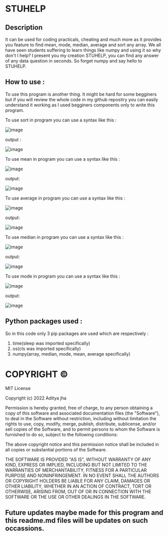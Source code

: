 
# STUHELP

## Description

It can be used for coding practicals, cheating and much more as it provides you feature to find mean, mode, median, average and sort any array. We all have seen students suffering to learn things like numpy and using it so why don't I help? I present you my creation STUHELP, you can find any answer of any data question in seconds. So forget numpy and say hello to STUHELP.

## How to use : 

To use this program is another thing. It might be hard for some begginers but if you will review the whole code in my github repositry you can easily understand it working as I used begginers components only to write this program. 

To use sort in program you can use a syntax like this : 

![image](https://user-images.githubusercontent.com/96653408/198836801-5248574d-f0a3-4ca4-b3e2-06767b97b74d.png)

output : 

![image](https://user-images.githubusercontent.com/96653408/198837097-cbfb4466-f7a3-44d0-b83d-db3b8b43519d.png)


To use mean in program you can use a syntax like this : 

![image](https://user-images.githubusercontent.com/96653408/198836956-bf6f4500-ea63-4f5a-8191-d98acb3c351f.png)

output:

![image](https://user-images.githubusercontent.com/96653408/198837069-d6ce9d07-5e65-4165-a242-67b055dda27d.png)


To use average in program you can use a syntax like this :

![image](https://user-images.githubusercontent.com/96653408/198837330-572e0d81-0f84-41b0-bb0b-9450f81406e3.png)

output:

![image](https://user-images.githubusercontent.com/96653408/198837381-0c936748-80f9-4163-a651-83260db55733.png)


To use median in program you can use a syntax like this :

![image](https://user-images.githubusercontent.com/96653408/198837453-6977c1fc-1c29-4c63-a539-5f22175775ee.png)

output:

![image](https://user-images.githubusercontent.com/96653408/198837481-482e1bba-a841-4594-9130-c00d705db088.png)


To use mode in program you can use a syntax like this : 

![image](https://user-images.githubusercontent.com/96653408/199570656-3c07bcc2-3723-48e5-b530-7d4daf6d2dbf.png)

output:

![image](https://user-images.githubusercontent.com/96653408/199570785-0290a6dd-9ba4-40dd-9fb7-eb5f1fec22a0.png)


## Python packages used : 

So in this code only 3 pip packages are used which are respectively :
1. time(sleep was imported specifically)
2. os(cls was imported specifically)
3. numpy(array, median, mode, mean, average specifically)

# COPYRIGHT ©

MIT License

Copyright (c) 2022 Aditya jha

Permission is hereby granted, free of charge, to any person obtaining a copy
of this software and associated documentation files (the "Software"), to deal
in the Software without restriction, including without limitation the rights
to use, copy, modify, merge, publish, distribute, sublicense, and/or sell
copies of the Software, and to permit persons to whom the Software is
furnished to do so, subject to the following conditions:

The above copyright notice and this permission notice shall be included in all
copies or substantial portions of the Software.

THE SOFTWARE IS PROVIDED "AS IS", WITHOUT WARRANTY OF ANY KIND, EXPRESS OR
IMPLIED, INCLUDING BUT NOT LIMITED TO THE WARRANTIES OF MERCHANTABILITY,
FITNESS FOR A PARTICULAR PURPOSE AND NONINFRINGEMENT. IN NO EVENT SHALL THE
AUTHORS OR COPYRIGHT HOLDERS BE LIABLE FOR ANY CLAIM, DAMAGES OR OTHER
LIABILITY, WHETHER IN AN ACTION OF CONTRACT, TORT OR OTHERWISE, ARISING FROM,
OUT OF OR IN CONNECTION WITH THE SOFTWARE OR THE USE OR OTHER DEALINGS IN THE
SOFTWARE.


## Future updates maybe made for this program and this readme.md files will be updates on such occassions.

